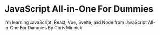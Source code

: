 # JavaScript All-in-One For Dummies

I'm learning JavaScript, React, Vue, Svelte, and Node
from JavaScript All-in-One For Dummies By Chris Minnick
